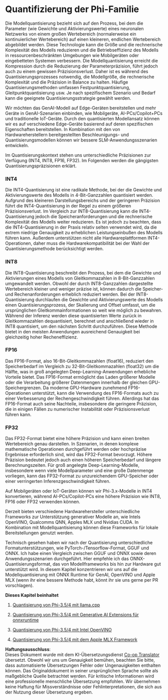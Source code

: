 <!--
CO_OP_TRANSLATOR_METADATA:
{
  "original_hash": "d658062de70b131ef4c0bff69b5fc70e",
  "translation_date": "2025-03-27T08:18:47+00:00",
  "source_file": "md\\01.Introduction\\04\\QuantifyingPhi.md",
  "language_code": "de"
}
-->
# **Quantifizierung der Phi-Familie**

Die Modellquantisierung bezieht sich auf den Prozess, bei dem die Parameter (wie Gewichte und Aktivierungswerte) eines neuronalen Netzwerks von einem großen Wertebereich (normalerweise ein kontinuierlicher Wertebereich) auf einen kleineren, endlichen Wertebereich abgebildet werden. Diese Technologie kann die Größe und die rechnerische Komplexität des Modells reduzieren und die Betriebseffizienz des Modells in ressourcenbeschränkten Umgebungen wie Mobilgeräten oder eingebetteten Systemen verbessern. Die Modellquantisierung erreicht die Kompression durch die Reduzierung der Parameterpräzision, führt jedoch auch zu einem gewissen Präzisionsverlust. Daher ist es während des Quantisierungsprozesses notwendig, die Modellgröße, die rechnerische Komplexität und die Präzision in Balance zu halten. Häufige Quantisierungsmethoden umfassen Festpunktquantisierung, Gleitpunktquantisierung usw. Je nach spezifischem Szenario und Bedarf kann die geeignete Quantisierungsstrategie gewählt werden.

Wir möchten das GenAI-Modell auf Edge-Geräten bereitstellen und mehr Geräte in GenAI-Szenarien einbinden, wie Mobilgeräte, AI-PCs/Copilot+PCs und traditionelle IoT-Geräte. Durch den quantisierten Modellansatz können wir es auf verschiedene Edge-Geräte basierend auf deren spezifischen Eigenschaften bereitstellen. In Kombination mit den von Hardwareherstellern bereitgestellten Beschleunigungs- und Quantisierungsmodellen können wir bessere SLM-Anwendungsszenarien entwickeln.

Im Quantisierungskontext stehen uns unterschiedliche Präzisionen zur Verfügung (INT4, INT8, FP16, FP32). Im Folgenden werden die gängigsten Quantisierungspräzisionen erklärt.

### **INT4**

Die INT4-Quantisierung ist eine radikale Methode, bei der die Gewichte und Aktivierungswerte des Modells in 4-Bit-Ganzzahlen quantisiert werden. Aufgrund des kleineren Darstellungsbereichs und der geringeren Präzision führt die INT4-Quantisierung in der Regel zu einem größeren Präzisionsverlust. Im Vergleich zur INT8-Quantisierung kann die INT4-Quantisierung jedoch die Speicheranforderungen und die rechnerische Komplexität des Modells weiter reduzieren. Es ist jedoch zu beachten, dass die INT4-Quantisierung in der Praxis relativ selten verwendet wird, da die extrem niedrige Genauigkeit zu erheblichen Leistungseinbußen des Modells führen kann. Außerdem unterstützen nicht alle Hardwareplattformen INT4-Operationen, daher muss die Hardwarekompatibilität bei der Wahl der Quantisierungsmethode berücksichtigt werden.

### **INT8**

Die INT8-Quantisierung beschreibt den Prozess, bei dem die Gewichte und Aktivierungen eines Modells von Gleitkommazahlen in 8-Bit-Ganzzahlen umgewandelt werden. Obwohl der durch INT8-Ganzzahlen dargestellte Wertebereich kleiner und weniger präzise ist, können dadurch die Speicher- und Rechenanforderungen erheblich reduziert werden. Bei der INT8-Quantisierung durchlaufen die Gewichte und Aktivierungswerte des Modells einen Quantisierungsprozess, der Skalierung und Offset umfasst, um die ursprünglichen Gleitkommainformationen so weit wie möglich zu bewahren. Während der Inferenz werden diese quantisierten Werte zurück in Gleitkommazahlen dequantisiert, berechnet und anschließend wieder in INT8 quantisiert, um den nächsten Schritt durchzuführen. Diese Methode bietet in den meisten Anwendungen ausreichend Genauigkeit bei gleichzeitig hoher Recheneffizienz.

### **FP16**

Das FP16-Format, also 16-Bit-Gleitkommazahlen (float16), reduziert den Speicherbedarf im Vergleich zu 32-Bit-Gleitkommazahlen (float32) um die Hälfte, was in groß angelegten Deep-Learning-Anwendungen erhebliche Vorteile bietet. Das FP16-Format ermöglicht das Laden größerer Modelle oder die Verarbeitung größerer Datenmengen innerhalb der gleichen GPU-Speichergrenzen. Da moderne GPU-Hardware zunehmend FP16-Operationen unterstützt, kann die Verwendung des FP16-Formats auch zu einer Verbesserung der Rechengeschwindigkeit führen. Allerdings hat das FP16-Format auch seine Nachteile, insbesondere die geringere Präzision, die in einigen Fällen zu numerischer Instabilität oder Präzisionsverlust führen kann.

### **FP32**

Das FP32-Format bietet eine höhere Präzision und kann einen breiten Wertebereich genau darstellen. In Szenarien, in denen komplexe mathematische Operationen durchgeführt werden oder hochpräzise Ergebnisse erforderlich sind, wird das FP32-Format bevorzugt. Höhere Präzision bedeutet jedoch auch einen höheren Speicherbedarf und längere Berechnungszeiten. Für groß angelegte Deep-Learning-Modelle, insbesondere wenn viele Modellparameter und eine große Datenmenge vorliegen, kann das FP32-Format zu unzureichendem GPU-Speicher oder einer verringerten Inferenzgeschwindigkeit führen.

Auf Mobilgeräten oder IoT-Geräten können wir Phi-3.x-Modelle in INT4 konvertieren, während AI-PCs/Copilot-PCs eine höhere Präzision wie INT8, FP16 oder FP32 verwenden können.

Derzeit bieten verschiedene Hardwarehersteller unterschiedliche Frameworks zur Unterstützung generativer Modelle an, wie Intels OpenVINO, Qualcomms QNN, Apples MLX und Nvidias CUDA. In Kombination mit Modellquantisierung können diese Frameworks für lokale Bereitstellungen genutzt werden.

Technisch gesehen haben wir nach der Quantisierung unterschiedliche Formatunterstützungen, wie PyTorch-/Tensorflow-Format, GGUF und ONNX. Ich habe einen Vergleich zwischen GGUF und ONNX sowie deren Anwendungsszenarien durchgeführt. Hier empfehle ich das ONNX-Quantisierungsformat, das von Modellframeworks bis hin zur Hardware gut unterstützt wird. In diesem Kapitel konzentrieren wir uns auf die Modellquantisierung mit ONNX Runtime für GenAI, OpenVINO und Apple MLX (wenn ihr eine bessere Methode habt, könnt ihr sie uns gerne per PR vorschlagen).

**Dieses Kapitel beinhaltet**

1. [Quantisierung von Phi-3.5/4 mit llama.cpp](./UsingLlamacppQuantifyingPhi.md)

2. [Quantisierung von Phi-3.5/4 mit Generative AI Extensions für onnxruntime](./UsingORTGenAIQuantifyingPhi.md)

3. [Quantisierung von Phi-3.5/4 mit Intel OpenVINO](./UsingIntelOpenVINOQuantifyingPhi.md)

4. [Quantisierung von Phi-3.5/4 mit dem Apple MLX Framework](./UsingAppleMLXQuantifyingPhi.md)

**Haftungsausschluss**:  
Dieses Dokument wurde mit dem KI-Übersetzungsdienst [Co-op Translator](https://github.com/Azure/co-op-translator) übersetzt. Obwohl wir uns um Genauigkeit bemühen, beachten Sie bitte, dass automatisierte Übersetzungen Fehler oder Ungenauigkeiten enthalten können. Das Originaldokument in seiner ursprünglichen Sprache sollte als maßgebliche Quelle betrachtet werden. Für kritische Informationen wird eine professionelle menschliche Übersetzung empfohlen. Wir übernehmen keine Haftung für Missverständnisse oder Fehlinterpretationen, die sich aus der Nutzung dieser Übersetzung ergeben.